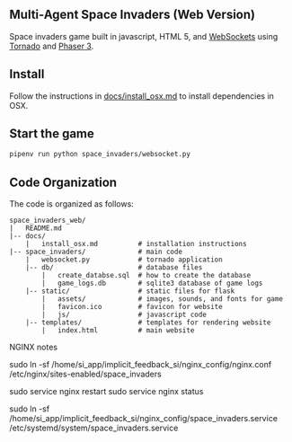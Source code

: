 Multi-Agent Space Invaders (Web Version)
----------------------------------------

Space invaders game built in javascript, HTML 5, and [WebSockets](https://developer.mozilla.org/en-US/docs/Web/API/WebSocket) using [Tornado](https://www.tornadoweb.org/en/stable/) and [Phaser 3](https://phaser.io/phaser3). 


## Install

Follow the instructions in [docs/install_osx.md](docs/install_osx.md) to install dependencies in OSX.

## Start the game

```bash
pipenv run python space_invaders/websocket.py
```

## Code Organization

The code is organized as follows:

```text
space_invaders_web/
|   README.md
|-- docs/
    |   install_osx.md          # installation instructions
|-- space_invaders/             # main code
    |   websocket.py            # tornado application
    |-- db/                     # database files
        |   create_databse.sql  # how to create the database
        |   game_logs.db        # sqlite3 database of game logs
    |-- static/					# static files for flask
    	|	assets/				# images, sounds, and fonts for game
    	|	favicon.ico         # favicon for website
    	|   js/					# javascript code
    |-- templates/              # templates for rendering website
        |   index.html          # main website
```

NGINX notes 

sudo ln -sf /home/si_app/implicit_feedback_si/nginx_config/nginx.conf /etc/nginx/sites-enabled/space_invaders

sudo service nginx restart
sudo service nginx status

sudo ln -sf /home/si_app/implicit_feedback_si/nginx_config/space_invaders.service /etc/systemd/system/space_invaders.service